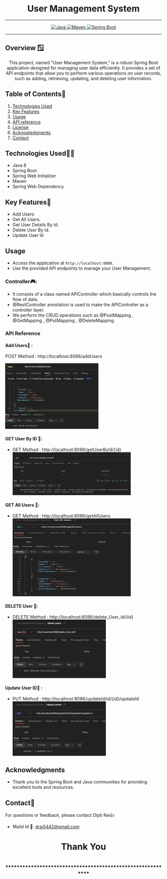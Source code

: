 # <h1 align = "center"> User Management System </h1>
___ 
<p align="center">
<a href="Java url">
    <img alt="Java" src="https://img.shields.io/badge/Java->=8-darkblue.svg" />
</a>
<a href="Maven url" >
    <img alt="Maven" src="https://img.shields.io/badge/maven-3.1.3-brightgreen.svg" />
</a>
<a href="Spring Boot url" >
    <img alt="Spring Boot" src="https://img.shields.io/badge/Spring Boot-3.0.6-brightgreen.svg" />
</a>
</p>

---

<p align="left">

<!-- Project Description -->
## Overview 🪟
<p align="center">This project, named "User Management System," is a robust Spring Boot application designed for managing user data efficiently. It provides a set of API endpoints that allow you to perform various operations on user records, such as adding, retrieving, updating, and deleting user information. 
</p>

<!-- Table of Contents -->
## Table of Contents📑
1. [Technologies Used](#technologies-used)
2. [Key Features](#key-features)
3. [Usage](#usage)
4. [API reference](#api-reference)
5. [License](#license)
6. [Acknowledgments](#acknowledgments)
7. [Contact](#contact)

<!-- Technologies Used -->
## Technologies Used🧑‍💻
- Java 8
- Spring Boot
- Spring Web Initializer
- Maven
- Spring Web Dependency

<!-- Key Features -->
## Key Features🔑
- Add Users
- Get All Users.
- Get User Details By Id.
- Delete User By Id.
- Update User Id

<!-- Usage -->
## Usage
- Access the application at `http://localhost:8086`.
- Use the provided API endpoints to manage your User Management.

### Controller🎮:
- It consists of a class named APIController which basically controls the flow of data.
- @RestController annotation is used to make the APIController as a controller layer.
- We perform the CRUD operations such as @PostMapping , @GetMapping , @PutMapping , @DeleteMapping.

### API Reference

#### Add Users👤 :
POST Method :  http://localhost:8086/addUsers

<img src="https://github.com/Avadheshshukla/User_Management_System_Using_SpringBoot/blob/main/images/Adding_Users.png" alt="Image Description" width="300"/>


#### GET User By ID 👤:
- GET Method :   http://localhost:8086/getUserById/{id}
  <img src="https://github.com/Avadheshshukla/User_Management_System_Using_SpringBoot/blob/main/images/get_user_byId.png" alt="Image Description" width="380"/>

#### GET All Users 👤:
- GET Method :   http://localhost:8086/getAllUsers
  <img src="https://github.com/Avadheshshukla/User_Management_System_Using_SpringBoot/blob/main/images/get_All_Users.png" alt="Image Description" height="250" width="380"/>

#### DELETE User 👤:
- DELETE Method :   http://localhost:8086/delete_User_Id/{id}
  <img src="https://github.com/Avadheshshukla/User_Management_System_Using_SpringBoot/blob/main/images/Delete_User.png" alt="Image Description" width="300"/>

#### Update User ID👤 :
- PUT Method :   http://localhost:8086/updateId/id/{id}/updateId
  <img src="https://github.com/Avadheshshukla/User_Management_System_Using_SpringBoot/blob/main/images/Update_User_Id.png" alt="Image Description" width="300"/>





 <!-- Acknowledgments -->
## Acknowledgments
- Thank you to the Spring Boot and Java communities for providing excellent tools and resources.

<!-- Contact -->
## Contact📲
For questions or feedback, please contact Dipti Rai👍
- Maild Id 📧: drai5442@gmail.com

<h1 align="center">Thank You<h1>
<h3 align = "center"> ***********************************************************<h3>
